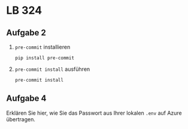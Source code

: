 # LB 324

## Aufgabe 2
1. `pre-commit` installieren
   ```
   pip install pre-commit
   ```
2. `pre-commit install` ausführen
   ```
   pre-commit install
   ```

## Aufgabe 4
Erklären Sie hier, wie Sie das Passwort aus Ihrer lokalen `.env` auf Azure übertragen.
